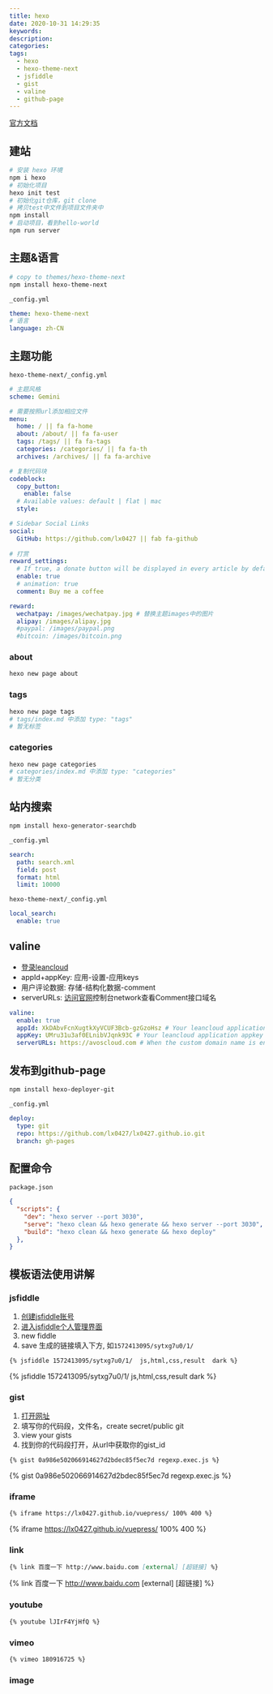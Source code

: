 ```yaml
---
title: hexo
date: 2020-10-31 14:29:35
keywords:
description:
categories:
tags:
  - hexo
  - hexo-theme-next
  - jsfiddle
  - gist
  - valine
  - github-page
---
```


[官方文档](https://hexo.io/zh-cn/docs/)

## 建站

```bash
# 安装 hexo 环境
npm i hexo
# 初始化项目
hexo init test
# 初始化git仓库，git clone
# 拷贝test中文件到项目文件夹中
npm install
# 启动项目，看到hello-world
npm run server 
```

## 主题&语言

```bash
# copy to themes/hexo-theme-next
npm install hexo-theme-next
```

`_config.yml`

```yml
theme: hexo-theme-next
# 语言
language: zh-CN
```

## 主题功能

`hexo-theme-next/_config.yml`

```yml
# 主题风格
scheme: Gemini

# 需要按照url添加相应文件
menu:
  home: / || fa fa-home
  about: /about/ || fa fa-user
  tags: /tags/ || fa fa-tags
  categories: /categories/ || fa fa-th
  archives: /archives/ || fa fa-archive

# 复制代码块
codeblock:
  copy_button:
    enable: false
  # Available values: default | flat | mac
  style:

# Sidebar Social Links
social:
  GitHub: https://github.com/lx0427 || fab fa-github
  
# 打赏
reward_settings:
  # If true, a donate button will be displayed in every article by default.
  enable: true
  # animation: true
  comment: Buy me a coffee

reward:
  wechatpay: /images/wechatpay.jpg # 替换主题images中的图片
  alipay: /images/alipay.jpg
  #paypal: /images/paypal.png
  #bitcoin: /images/bitcoin.png
```

### about

```bash
hexo new page about
```

### tags

```bash
hexo new page tags
# tags/index.md 中添加 type: "tags"
# 暂无标签
```

### categories

```bash
hexo new page categories
# categories/index.md 中添加 type: "categories"
# 暂无分类
```

## 站内搜索

```bash
npm install hexo-generator-searchdb
```

`_config.yml`

```yml
search:
  path: search.xml
  field: post
  format: html
  limit: 10000
```

`hexo-theme-next/_config.yml`

```yml
local_search:
  enable: true
```

## valine

- [登录leancloud](https://leancloud.cn/dashboard/applist.html#/apps)
- appId+appKey: 应用-设置-应用keys
- 用户评论数据: 存储-结构化数据-comment
- serverURLs: [访问官网](https://valine.js.org/)控制台network查看Comment接口域名

```yml
valine:
  enable: true
  appId: XkDAbvFcnXugtkXyVCUF3Bcb-gzGzoHsz # Your leancloud application appid
  appKey: UMru31u3af0ELnibVJqnk93C # Your leancloud application appkey
  serverURLs: https://avoscloud.com # When the custom domain name is enabled, fill it in here
```

## 发布到github-page

```bash
npm install hexo-deployer-git
```

`_config.yml`

```yml
deploy:
  type: git
  repo: https://github.com/lx0427/lx0427.github.io.git
  branch: gh-pages
```

## 配置命令

`package.json`

```json
{
  "scripts": {
    "dev": "hexo server --port 3030",
    "serve": "hexo clean && hexo generate && hexo server --port 3030",
    "build": "hexo clean && hexo generate && hexo deploy"
  },
}
```

## 模板语法使用讲解

### jsfiddle

1. [创建jsfiddle账号](https://jsfiddle.net/)
2. [进入jsfiddle个人管理界面](https://jsfiddle.net/user/fiddles/all/)
3. new fiddle
4. save 生成的链接填入下方, 如`1572413095/sytxg7u0/1/ `
  ```md
  {% jsfiddle 1572413095/sytxg7u0/1/  js,html,css,result  dark %}
  ```

{% jsfiddle 1572413095/sytxg7u0/1/  js,html,css,result  dark %}

### gist

1. [打开网址](http://gist.github.com)
2. 填写你的代码段，文件名，create secret/public git 
3. view your gists
4. 找到你的代码段打开，从url中获取你的gist_id
  ```md
  {% gist 0a986e502066914627d2bdec85f5ec7d regexp.exec.js %}
  ```

{% gist 0a986e502066914627d2bdec85f5ec7d regexp.exec.js %}

### iframe

```md
{% iframe https://lx0427.github.io/vuepress/ 100% 400 %}
```

{% iframe https://lx0427.github.io/vuepress/ 100% 400 %}


### link

```md
{% link 百度一下 http://www.baidu.com [external] [超链接] %}
```

{% link 百度一下 http://www.baidu.com [external] [超链接] %}

### youtube

```md
{% youtube lJIrF4YjHfQ %}
```

<!-- {% youtube lJIrF4YjHfQ %} -->

### vimeo

```md
{% vimeo 180916725 %}
```

<!-- {% vimeo 180916725 %} -->

### image

<!-- {% asset_img 01.png This is an example image %}  -->





